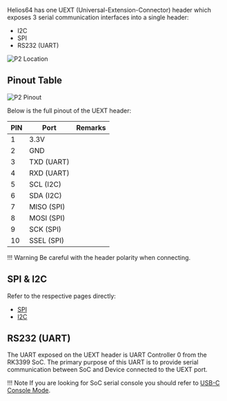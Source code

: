Helios64 has one UEXT (Universal-Extension-Connector) header which exposes 3 serial communication interfaces into a single header:

* I2C
* SPI
* RS232 (UART)

![P2 Location](/helios64/img/uext/uext.jpg)

## Pinout Table

![P2 Pinout](/helios64/img/uext/uext_pinout.jpg)

Below is the full pinout of the UEXT header:

| PIN | Port | Remarks |
|-----|------|-------------|
| 1 | 3.3V | |
| 2 | GND | |
| 3 | TXD (UART) | |
| 4 | RXD (UART) | |
| 5 | SCL (I2C) | |
| 6 | SDA (I2C) | |
| 7 | MISO (SPI) | |
| 8 | MOSI (SPI) | |
| 9 | SCK (SPI) | |
|10 | SSEL (SPI) | |

!!! Warning
    Be careful with the header polarity when connecting.

## SPI & I2C

Refer to the respective pages directly:

- [SPI](/helios64/hardware/)
- [I2C](/helios64/i2c/)

## RS232 (UART)

The UART exposed on the UEXT header is UART Controller 0 from the RK3399 SoC. The primary purpose of this UART is to provide serial communication between SoC and Device connected to the UEXT port.

!!! Note
    If you are looking for SoC serial console you should refer to [USB-C Console Mode](/helios64/usb/#serial-console).
